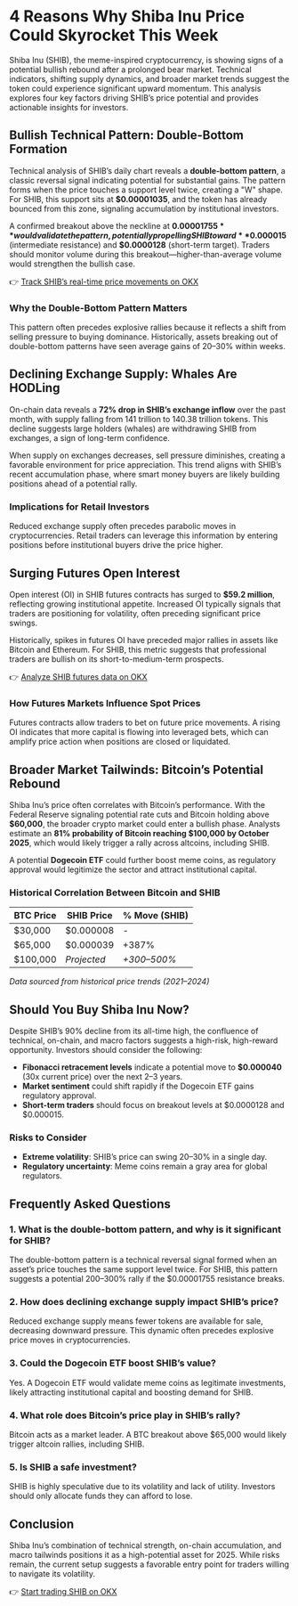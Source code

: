 # 4 Reasons Why Shiba Inu Price Could Skyrocket This Week  

Shiba Inu (SHIB), the meme-inspired cryptocurrency, is showing signs of a potential bullish rebound after a prolonged bear market. Technical indicators, shifting supply dynamics, and broader market trends suggest the token could experience significant upward momentum. This analysis explores four key factors driving SHIB’s price potential and provides actionable insights for investors.  

## Bullish Technical Pattern: Double-Bottom Formation  

Technical analysis of SHIB’s daily chart reveals a **double-bottom pattern**, a classic reversal signal indicating potential for substantial gains. The pattern forms when the price touches a support level twice, creating a "W" shape. For SHIB, this support sits at **$0.00001035**, and the token has already bounced from this zone, signaling accumulation by institutional investors.  

A confirmed breakout above the neckline at **$0.00001755** would validate the pattern, potentially propelling SHIB toward **$0.000015** (intermediate resistance) and **$0.0000128** (short-term target). Traders should monitor volume during this breakout—higher-than-average volume would strengthen the bullish case.  

👉 [Track SHIB’s real-time price movements on OKX](https://bit.ly/okx-bonus)  

### Why the Double-Bottom Pattern Matters  
This pattern often precedes explosive rallies because it reflects a shift from selling pressure to buying dominance. Historically, assets breaking out of double-bottom patterns have seen average gains of 20–30% within weeks.  

## Declining Exchange Supply: Whales Are HODLing  

On-chain data reveals a **72% drop in SHIB’s exchange inflow** over the past month, with supply falling from 141 trillion to 140.38 trillion tokens. This decline suggests large holders (whales) are withdrawing SHIB from exchanges, a sign of long-term confidence.  

When supply on exchanges decreases, sell pressure diminishes, creating a favorable environment for price appreciation. This trend aligns with SHIB’s recent accumulation phase, where smart money buyers are likely building positions ahead of a potential rally.  

### Implications for Retail Investors  
Reduced exchange supply often precedes parabolic moves in cryptocurrencies. Retail traders can leverage this information by entering positions before institutional buyers drive the price higher.  

## Surging Futures Open Interest  

Open interest (OI) in SHIB futures contracts has surged to **$59.2 million**, reflecting growing institutional appetite. Increased OI typically signals that traders are positioning for volatility, often preceding significant price swings.  

Historically, spikes in futures OI have preceded major rallies in assets like Bitcoin and Ethereum. For SHIB, this metric suggests that professional traders are bullish on its short-to-medium-term prospects.  

👉 [Analyze SHIB futures data on OKX](https://bit.ly/okx-bonus)  

### How Futures Markets Influence Spot Prices  
Futures contracts allow traders to bet on future price movements. A rising OI indicates that more capital is flowing into leveraged bets, which can amplify price action when positions are closed or liquidated.  

## Broader Market Tailwinds: Bitcoin’s Potential Rebound  

Shiba Inu’s price often correlates with Bitcoin’s performance. With the Federal Reserve signaling potential rate cuts and Bitcoin holding above **$60,000**, the broader crypto market could enter a bullish phase. Analysts estimate an **81% probability of Bitcoin reaching $100,000 by October 2025**, which would likely trigger a rally across altcoins, including SHIB.  

A potential **Dogecoin ETF** could further boost meme coins, as regulatory approval would legitimize the sector and attract institutional capital.  

### Historical Correlation Between Bitcoin and SHIB  
| BTC Price | SHIB Price | % Move (SHIB) |  
|-----------|------------|----------------|  
| $30,000   | $0.000008  | -              |  
| $65,000   | $0.000039  | +387%          |  
| $100,000  | *Projected* | *+300–500%*    |  

*Data sourced from historical price trends (2021–2024)*  

## Should You Buy Shiba Inu Now?  

Despite SHIB’s 90% decline from its all-time high, the confluence of technical, on-chain, and macro factors suggests a high-risk, high-reward opportunity. Investors should consider the following:  
- **Fibonacci retracement levels** indicate a potential move to **$0.000040** (30x current price) over the next 2–3 years.  
- **Market sentiment** could shift rapidly if the Dogecoin ETF gains regulatory approval.  
- **Short-term traders** should focus on breakout levels at $0.0000128 and $0.000015.  

### Risks to Consider  
- **Extreme volatility**: SHIB’s price can swing 20–30% in a single day.  
- **Regulatory uncertainty**: Meme coins remain a gray area for global regulators.  

## Frequently Asked Questions  

### 1. What is the double-bottom pattern, and why is it significant for SHIB?  
The double-bottom pattern is a technical reversal signal formed when an asset’s price touches the same support level twice. For SHIB, this pattern suggests a potential 200–300% rally if the $0.00001755 resistance breaks.  

### 2. How does declining exchange supply impact SHIB’s price?  
Reduced exchange supply means fewer tokens are available for sale, decreasing downward pressure. This dynamic often precedes explosive price moves in cryptocurrencies.  

### 3. Could the Dogecoin ETF boost SHIB’s value?  
Yes. A Dogecoin ETF would validate meme coins as legitimate investments, likely attracting institutional capital and boosting demand for SHIB.  

### 4. What role does Bitcoin’s price play in SHIB’s rally?  
Bitcoin acts as a market leader. A BTC breakout above $65,000 would likely trigger altcoin rallies, including SHIB.  

### 5. Is SHIB a safe investment?  
SHIB is highly speculative due to its volatility and lack of utility. Investors should only allocate funds they can afford to lose.  

## Conclusion  

Shiba Inu’s combination of technical strength, on-chain accumulation, and macro tailwinds positions it as a high-potential asset for 2025. While risks remain, the current setup suggests a favorable entry point for traders willing to navigate its volatility.  

👉 [Start trading SHIB on OKX](https://bit.ly/okx-bonus)  
